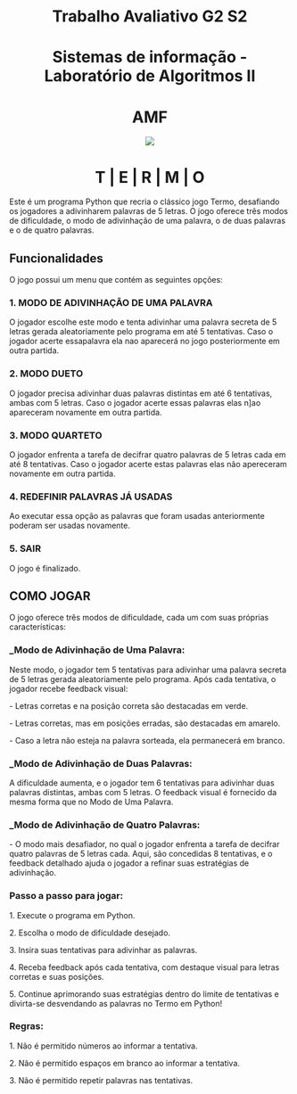 <h1 align="center">Trabalho Avaliativo G2  S2</h1>
<h1 align="center">Sistemas de informação - Laboratório de Algoritmos II</h1>
<h1 align="center">AMF</h1>

<p align="center">
  <img  src="https://s3.dualstack.us-east-2.amazonaws.com/pythondotorg-assets/media/community/logos/python-logo-only.png">
</p>

<h1 align="center">T | E | R | M | O</h1>

<p>Este é um programa Python que recria o clássico jogo Termo, desafiando os jogadores a adivinharem palavras de 5 letras. O jogo oferece três modos de dificuldade, o modo de adivinhação de uma palavra, o de duas palavras e o de quatro palavras.</p>

<h2 align="justify">Funcionalidades</h2>

<p>O jogo possui um menu que contém as seguintes opções: </p>

<h3 align="justify">1.  MODO DE ADIVINHAÇÃO DE UMA PALAVRA</h3>
<p>O jogador escolhe este modo e tenta adivinhar uma palavra secreta de 5 letras gerada aleatoriamente pelo programa em até 5 tentativas. Caso o jogador acerte essapalavra ela nao aparecerá no jogo posteriormente em outra partida.</p>

<h3 align="justify">2. MODO DUETO</h3>
<p>O jogador precisa adivinhar duas palavras distintas em até 6 tentativas, ambas com 5 letras. Caso o jogador acerte essas palavras elas n]ao apareceram novamente em outra partida.</p>

<h3 align="justify">3. MODO QUARTETO</h3>
<p> O jogador enfrenta a tarefa de decifrar quatro palavras de 5 letras cada em até 8 tentativas. Caso o jogador acerte estas palavras elas não apereceram novamente em outra partida.</p>

<h3 align="justify">4. REDEFINIR PALAVRAS JÁ USADAS</h3>
<p>Ao executar essa opção as palavras que foram usadas anteriormente poderam ser usadas novamente.</p>

<h3 align="justify">5. SAIR</h3>
<p>O jogo é finalizado.</p>

<h2 align="justify">COMO JOGAR</h2>
<p>O jogo oferece três modos de dificuldade, cada um com suas próprias características:</p>

<h3 align="justify">_Modo de Adivinhação de Uma Palavra: </h3>
<p> Neste modo, o jogador tem 5 tentativas para adivinhar uma palavra secreta de 5 letras gerada aleatoriamente pelo programa. Após cada tentativa, o jogador recebe feedback visual:</p>
<p> - Letras corretas e na posição correta são destacadas em verde.</p>
<p> - Letras corretas, mas em posições erradas, são destacadas em amarelo.</p>
<p> - Caso a letra não esteja na palavra sorteada, ela permanecerá em branco.</p>

<h3 align="justify">_Modo de Adivinhação de Duas Palavras:  </h3>
<p>  A dificuldade aumenta, e o jogador tem 6 tentativas para adivinhar duas palavras distintas, ambas com 5 letras. O feedback visual é fornecido da mesma forma que no Modo de Uma Palavra.</p>

<h3 align="justify">_Modo de Adivinhação de Quatro Palavras: </h3>
<p> - O modo mais desafiador, no qual o jogador enfrenta a tarefa de decifrar quatro palavras de 5 letras cada. Aqui, são concedidas 8 tentativas, e o feedback detalhado ajuda o jogador a refinar suas estratégias de adivinhação.</p>

<h3 align="justify">Passo a passo para jogar:</h3>
<p>1. Execute o programa em Python.</p>
<p>2. Escolha o modo de dificuldade desejado.</p>
<p>3. Insira suas tentativas para adivinhar as palavras.</p>
<p>4. Receba feedback após cada tentativa, com destaque visual para letras corretas e suas posições.</p>
<p>5. Continue aprimorando suas estratégias dentro do limite de tentativas e divirta-se desvendando as palavras no Termo em Python!</p>

<h3 align="justify">Regras:</h3>
<p>1. Não é permitido números ao informar a tentativa.</p>
<p>2. Não é permitido espaços em branco ao informar a tentativa.</p>
<p>3. Não é permitido repetir palavras nas tentativas.</p>












